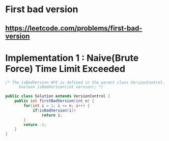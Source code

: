 # First bad version
## https://leetcode.com/problems/first-bad-version

# Implementation 1 : Naive(Brute Force) Time Limit Exceeded
```java
/* The isBadVersion API is defined in the parent class VersionControl.
      boolean isBadVersion(int version); */

public class Solution extends VersionControl {
    public int firstBadVersion(int n) {
        for(int i = 1; i <= n; i++) {
            if(isBadVersion(i))
                return i;
        }
        return -1;
    }
}
```
